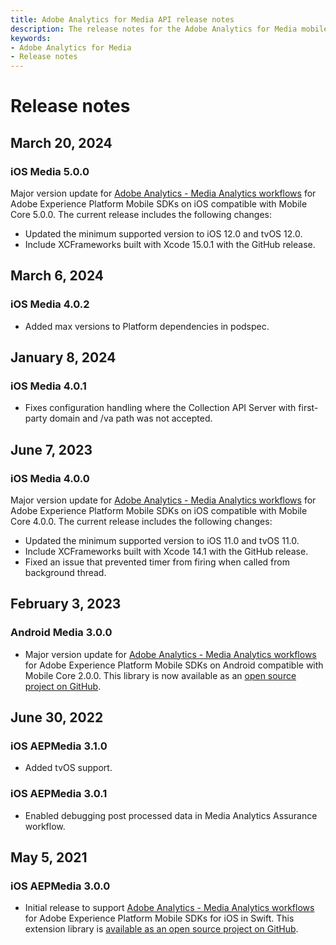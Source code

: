 ```yaml
---
title: Adobe Analytics for Media API release notes
description: The release notes for the Adobe Analytics for Media mobile extension.
keywords:
- Adobe Analytics for Media
- Release notes
---
```



# Release notes

## March 20, 2024

### iOS Media 5.0.0

Major version update for [Adobe Analytics - Media Analytics workflows](./index.md) for Adobe Experience Platform Mobile SDKs on iOS compatible with Mobile Core 5.0.0. The current release includes the following changes:

* Updated the minimum supported version to iOS 12.0 and tvOS 12.0.
* Include XCFrameworks built with Xcode 15.0.1 with the GitHub release.

## March 6, 2024

### iOS Media 4.0.2

- Added max versions to Platform dependencies in podspec.

## January 8, 2024

### iOS Media 4.0.1

* Fixes configuration handling where the Collection API Server with first-party domain and /va path was not accepted.

## June 7, 2023

### iOS Media 4.0.0

Major version update for [Adobe Analytics - Media Analytics workflows](./index.md) for Adobe Experience Platform Mobile SDKs on iOS compatible with Mobile Core 4.0.0. The current release includes the following changes:

* Updated the minimum supported version to iOS 11.0 and tvOS 11.0.
* Include XCFrameworks built with Xcode 14.1 with the GitHub release.
* Fixed an issue that prevented timer from firing when called from background thread.

## February 3, 2023

### Android Media 3.0.0

* Major version update for [Adobe Analytics - Media Analytics workflows](./index.md) for Adobe Experience Platform Mobile SDKs on Android compatible with Mobile Core 2.0.0. This library is now available as an [open source project on GitHub](https://github.com/adobe/aepsdk-media-android).

## June 30, 2022

### iOS AEPMedia 3.1.0

* Added tvOS support.

### iOS AEPMedia 3.0.1

* Enabled debugging post processed data in Media Analytics Assurance workflow.

## May 5, 2021

### iOS AEPMedia 3.0.0

* Initial release to support [Adobe Analytics - Media Analytics workflows](./index.md) for Adobe Experience Platform Mobile SDKs for iOS in Swift. This extension library is [available as an open source project on GitHub](https://github.com/adobe/aepsdk-media-ios/).
